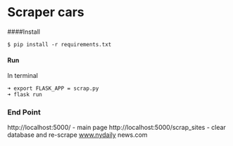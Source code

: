 # Scraper cars

####Install

`$ pip install -r requirements.txt`

#### Run
In terminal

    ➜ export FLASK_APP = scrap.py
    ➜ flask run

### End Point

http://localhost:5000/ - main page
http://localhost:5000/scrap_sites - clear database and re-scrape www.nydaily news.com